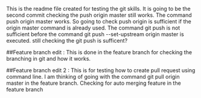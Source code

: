 This is the readme file created for testing the git skills.
It is going to be the second commit checking the push origin master still works.
The command push origin master works. So going to check push origin is sufficient if the origin master command is already used.
The command git push is not sufficient before the command git push --set-upstream origin master is executed. still checking the git push is sufficent?



##Feature branch edit :
  This is done in the feature branch for checking the branching in git and how it works.


##Feature branch edit 2 :
  This is for testing how to create pull request using command line. I am thinking of going with the command git pull origin master in the feature branch.
  Checking for auto merging feature in the feature branch
